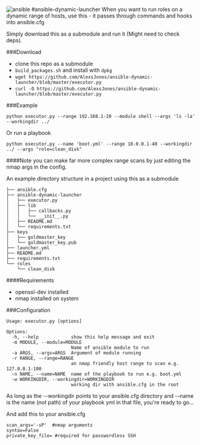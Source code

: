 ![ansible](https://i.imgur.com/p1o5UUY.png)
#ansible-dynamic-launcher
When you want to run roles on a dynamic range of hosts, use this - it passes through commands and hooks into ansible.cfg

Simply download this as a submodule and run it (Might need to check deps).


###Download

- clone this repo as a submodule
- `build_packages.sh` and install with `dpkg`
- `wget https://github.com/AlexsJones/ansible-dynamic-launcher/blob/master/executor.py`
- `curl -O https://github.com/AlexsJones/ansible-dynamic-launcher/blob/master/executor.py`

###Example

```
python executor.py --range 192.168.1-20 --module shell --args 'ls -la' --workingdir ../
```

Or run a playbook

```
python executor.py --name 'boot.yml' --range 10.0.0.1-40 --workingdir ../ --args "role=clean_disk"
```

####Note you can make far more complex range scans by just editing the nmap args in the config.


An example directory structure in a project using this as a submodule

```
├── ansible.cfg
├── ansible-dynamic-launcher
│   ├── executor.py
│   ├── lib
│   │   ├── callbacks.py
│   │   └── __init__.py
│   ├── README.md
│   └── requirements.txt
├── keys
│   ├── goldmaster_key
│   └── goldmaster_key.pub
├── launcher.yml
├── README.md
├── requirements.txt
└── roles
    └── clean_disk

```

####Requirements
- openssl-dev installed
- nmap installed on system

###Configuration 

```
Usage: executor.py [options]

Options:
  -h, --help            show this help message and exit
  -m MODULE, --module=MODULE
                        Name of ansible module to run
  -a ARGS, --args=ARGS  Argument of module running
  -r RANGE, --range=RANGE
                        an nmap friendly host range to scan e.g. 127.0.0.1-100
  -n NAME, --name=NAME  name of the playbook to run e.g. boot.yml
  -w WORKINGDIR, --workingdir=WORKINGDIR
                        working dir with ansible.cfg in the root
```
As long as the --workingdir points to your ansible.cfg directory and --name is the name (not path) of your playbook yml in that file, you're ready to go...

And add this to your ansible.cfg

```
scan_args='-sP'  #nmap arguments
syntax=False
private_key_file= #required for passwordless SSH
```
